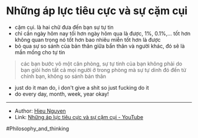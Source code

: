 # Những áp lực tiêu cực và sự cặm cụi

- cặm cụi. là hai chữ đưa đến bạn sự tự tin
- chỉ cần ngày hôm nay tối hơn ngày hôm qua là được, 1%, 0.1%,... tốt hơn không quan trọng nó tốt hơn bao nhiêu miễn tốt hơn là được
- bỏ qua sự so sánh của bản thân giữa bẩn thân và người khác, đó sẽ là mần mống cho tự tin

> các bạn bước vô một căn phòng, sự tự tinh của bạn không phải do bạn giỏi hơn tất cả mọi người ở trong phòng mà sự tự dinh đó đến từ chính bạn, không so sánh bản thân

- just do it man do, i don't give a shit so just fucking do it
- do every day, month, week, year okay!

---

- Author: [Hieu Nguyen](Hieu%20Nguyen.md)
- Link: [Những áp lực tiêu cực và sự cặm cụi - YouTube](https://www.youtube.com/watch?v=hZTehTRzY50)

#Philosophy_and_thinking 